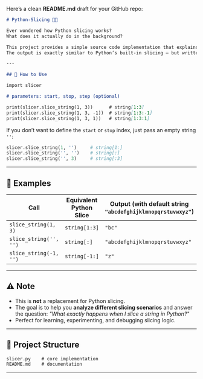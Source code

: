 Here’s a clean **README.md** draft for your GitHub repo:

````markdown
# Python-Slicing 🔪🐍

Ever wondered how Python slicing works?  
What does it actually do in the background?  

This project provides a simple source code implementation that explains how slicing is done.  
The output is exactly similar to Python’s built-in slicing — but written manually to help understand the logic behind it.

---

## 🚀 How to Use

import slicer

# parameters: start, stop, step (optional)

print(slicer.slice_string(1, 3))      # string[1:3]
print(slicer.slice_string(1, 3, -1))  # string[1:3:-1]
print(slicer.slice_string(1, 3, 1))   # string[1:3:1]
````

If you don’t want to define the `start` or `stop` index, just pass an empty string `''`:

```python
slicer.slice_string(1, '')     # string[1:]
slicer.slice_string('', '')    # string[:]
slicer.slice_string('', 3)     # string[:3]
```

---

## 📖 Examples

| Call                   | Equivalent Python Slice | Output (with default string `"abcdefghijklmnopqrstuvwxyz"`) |
| ---------------------- | ----------------------- | ----------------------------------------------------------- |
| `slice_string(1, 3)`   | `string[1:3]`           | `"bc"`                                                      |
| `slice_string('', '')` | `string[:]`             | `"abcdefghijklmnopqrstuvwxyz"`                              |
| `slice_string(-1, '')` | `string[-1:]`           | `"z"`                                                       |

---

## ⚠️ Note

* This is **not** a replacement for Python slicing.
* The goal is to help you **analyze different slicing scenarios** and answer the question: *"What exactly happens when I slice a string in Python?"*
* Perfect for learning, experimenting, and debugging slicing logic.

---

## 📂 Project Structure

```
slicer.py    # core implementation
README.md    # documentation
```

---
